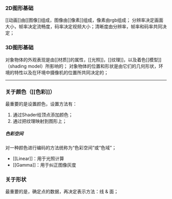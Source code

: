 ### 2D图形基础
[[动画]]由[[图像]]组成，图像由[[像素]]组成，像素由rgb组成；
分辨率决定画面大小，帧率决定流畅度，码率决定视频大小；清晰度由分辨率，帧率和码率共同决定；

### 3D图形基础
对象物体的外观表现是由[[材质]]的属性，[[光照]]，[[纹理]]，以及着色[[模型]]（shading model）所影响的；
对象物体的位置和形状是由它们的几何形状，环境的特性以及在环境中摄像机的位置所共同决定的；

***
### 关于颜色（[[色彩]]）
最重要的是设置颜色，设置方法有：
1. 通过Shader给顶点添加颜色；
2. 通过把纹理映射到图形上；

##### 色彩空间
对一种颜色进行编码的方法统称为“色彩空间”或“色域”；
- [[Linear]]：用于光照计算
- [[Gamma]]：用于纠正图像灰度


### 关于形状
最重要的是，确定点的数据，再决定表示方法：线 & 面；


